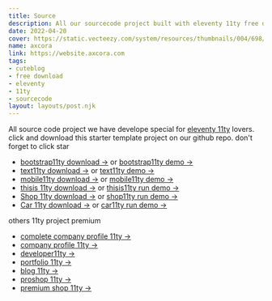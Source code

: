 ```yaml
---
title: Source
description: All our sourcecode project built with eleventy 11ty free download.
date: 2022-04-20
cover: https://static.vecteezy.com/system/resources/thumbnails/004/698/339/small/cheerful-cute-girl-character-hand-drawn-cartoon-art-illustration-vector.jpg
name: axcora
link: https://website.axcora.com
tags: 
- cuteblog
- free download
- eleventy
- 11ty
- sourcecode
layout: layouts/post.njk
---
```


All source code project we have develope special for [eleventy 11ty](https://11ty.dev) lovers. click and download this starter template project on our github repo. don't forget to click star

- [bootstrap11ty download →](https://github.com/mesinkasir/eleventyblog) or [bootstrap11ty demo →](https://eleventyblog.vercel.app/)
- [text11ty download →](https://github.com/mesinkasir/text11ty) or [text11ty demo →](https://text11ty.pages.dev/)
- [mobile11ty download →](https://github.com/mesinkasir/mobile11ty) or [mobile11ty demo →](https://mobile11ty.pages.dev/)
- [thisis 11ty download →](https://github.com/mesinkasir/thisis-11ty) or [thisis11ty run demo →](https://thisis11ty.netlify.app/)
- [Shop 11ty download →](https://github.com/mesinkasir/11ty-shop) or [shop11ty run demo →](https://11tyshop.pages.dev/)
- [Car 11ty download →](https://github.com/mesinkasir/limocar11ty) or [car11ty run demo →](https://grandlimousine.netlify.app/)

others 11ty project premium

- [complete company profile 11ty →](https://tokorak.web.app/)
- [company profile 11ty →](https://raktoko.web.app/)
- [developer11ty →](https://eleventy.web.app/)
- [portfolio 11ty →](https://bootstrap11ty.pages.dev/)
- [blog 11ty →](https://programrestoran.web.app/)
- [proshop 11ty →](https://mesinkasironline.vercel.app/)
- [premium shop 11ty →](https://tokokasir.vercel.app/)
